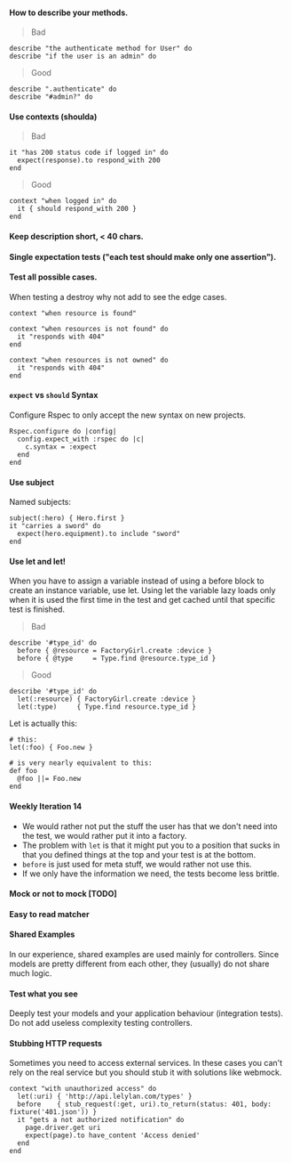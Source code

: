 #### How to describe your methods.

> Bad

    describe "the authenticate method for User" do
    describe "if the user is an admin" do

> Good

    describe ".authenticate" do
    describe "#admin?" do

#### Use contexts (shoulda)

> Bad

    it "has 200 status code if logged in" do
      expect(response).to respond_with 200
    end

> Good

    context "when logged in" do
      it { should respond_with 200 }
    end

#### Keep description short, < 40 chars.

#### Single expectation tests ("each test should make only one assertion").

#### Test all possible cases.

When testing a destroy why not add to see the edge cases.

    context "when resource is found"

    context "when resources is not found" do
      it "responds with 404"
    end

    context "when resources is not owned" do
      it "responds with 404"
    end

#### `expect`  vs `should` Syntax

Configure Rspec to only accept the new syntax on new projects.

    Rspec.configure do |config|
      config.expect_with :rspec do |c|
        c.syntax = :expect
      end
    end

#### Use subject

Named subjects:

    subject(:hero) { Hero.first }
    it "carries a sword" do
      expect(hero.equipment).to include "sword"
    end

#### Use let and let!

When you have to assign a variable instead of using a before block to create an instance variable, use let. Using let the variable lazy loads only when it is used the first time in the test and get cached until that specific test is finished.

> Bad

    describe '#type_id' do
      before { @resource = FactoryGirl.create :device }
      before { @type     = Type.find @resource.type_id }

> Good

    describe '#type_id' do
      let(:resource) { FactoryGirl.create :device }
      let(:type)     { Type.find resource.type_id }

Let is actually this:

    # this:
    let(:foo) { Foo.new }

    # is very nearly equivalent to this:
    def foo
      @foo ||= Foo.new
    end

#### Weekly Iteration 14
- We would rather not put the stuff the user has that we don't need into the test, we would rather put it into a factory.
- The problem with `let` is that it might put you to a position that sucks in that you defined things at the top and your test is at the bottom.
- `before` is just used for meta stuff, we would rather not use this.
- If we only have the information we need, the tests become less brittle.

#### Mock or not to mock [TODO]

#### Easy to read matcher

#### Shared Examples

In our experience, shared examples are used mainly for controllers. Since models are pretty different from each other, they (usually) do not share much logic.

#### Test what you see

Deeply test your models and your application behaviour (integration tests). Do not add useless complexity testing controllers.

#### Stubbing HTTP requests

Sometimes you need to access external services. In these cases you can't rely on the real service but you should stub it with solutions like webmock.

    context "with unauthorized access" do
      let(:uri) { 'http://api.lelylan.com/types' }
      before    { stub_request(:get, uri).to_return(status: 401, body: fixture('401.json')) }
      it "gets a not authorized notification" do
        page.driver.get uri
        expect(page).to have_content 'Access denied'
      end
    end
